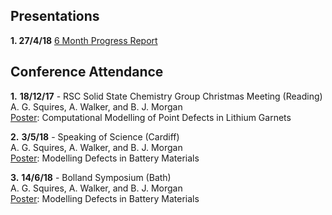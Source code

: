 
## Presentations

**1. 27/4/18** [6 Month Progress Report](https://alexsquires.github.io/presentations/#/)


## Conference Attendance

**1.** **18/12/17** - RSC Solid State Chemistry Group Christmas Meeting (Reading)   
A. G. Squires, A. Walker, and B. J. Morgan  
[Poster](assets/asquires_poster.pdf): Computational Modelling of Point Defects in Lithium Garnets

**2.** **3/5/18** - Speaking of Science (Cardiff)  
A. G. Squires, A. Walker, and B. J. Morgan  
[Poster](assets/asquires_SoS.pdf):  Modelling Defects in Battery Materials

**3.** **14/6/18** - Bolland Symposium (Bath)  
A. G. Squires, A. Walker, and B. J. Morgan  
[Poster](assets/asquires_BolSym.pdf):  Modelling Defects in Battery Materials
